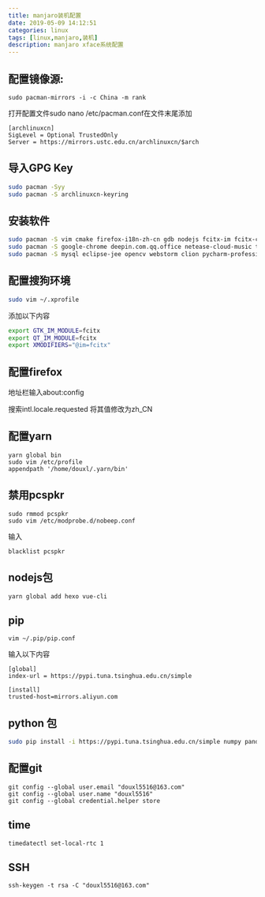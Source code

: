 ```yaml
---
title: manjaro装机配置
date: 2019-05-09 14:12:51
categories: linux
tags: [linux,manjaro,装机]
description: manjaro xface系统配置
---
```


## 配置镜像源:

```
sudo pacman-mirrors -i -c China -m rank
```

打开配置文件sudo nano /etc/pacman.conf在文件末尾添加
```
[archlinuxcn]
SigLevel = Optional TrustedOnly
Server = https://mirrors.ustc.edu.cn/archlinuxcn/$arch
```

## 导入GPG Key

```bash
sudo pacman -Syy
sudo pacman -S archlinuxcn-keyring
```

## 安装软件

```bash
sudo pacman -S vim cmake firefox-i18n-zh-cn gdb nodejs fcitx-im fcitx-configtool fcitx-sogoupinyin yarn visual-studio-code-bin
sudo pacman -S google-chrome deepin.com.qq.office netease-cloud-music typora vlc wewechat wps-office ttf-wps-fonts
sudo pacman -S mysql eclipse-jee opencv webstorm clion pycharm-professional intellij-idea-ultimate-edition qtcreator qt4
```

## 配置搜狗环境

```bash
sudo vim ~/.xprofile
```

添加以下内容

```bash
export GTK_IM_MODULE=fcitx
export QT_IM_MODULE=fcitx
export XMODIFIERS="@im=fcitx"
```

## 配置firefox

地址栏输入about:config

搜索intl.locale.requested 将其值修改为zh_CN

## 配置yarn

```
yarn global bin
sudo vim /etc/profile 
appendpath '/home/douxl/.yarn/bin'
```

## 禁用pcspkr

```
sudo rmmod pcspkr
sudo vim /etc/modprobe.d/nobeep.conf
```

输入

```
blacklist pcspkr
```

## nodejs包

```
yarn global add hexo vue-cli
```

## pip

```
vim ~/.pip/pip.conf
```
输入以下内容

```
[global]
index-url = https://pypi.tuna.tsinghua.edu.cn/simple

[install]
trusted-host=mirrors.aliyun.com
```

## python 包

```bash
sudo pip install -i https://pypi.tuna.tsinghua.edu.cn/simple numpy pandas sklearn matplotlib requests minepy
```

## 配置git

```
git config --global user.email "douxl5516@163.com"
git config --global user.name "douxl5516"
git config --global credential.helper store
```

## time

```
timedatectl set-local-rtc 1
```

## SSH

```
ssh-keygen -t rsa -C "douxl5516@163.com"
```

